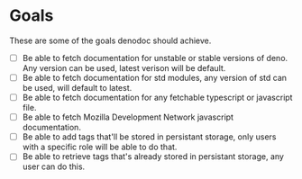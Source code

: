 # Goals

These are some of the goals denodoc should achieve.

- [ ] Be able to fetch documentation for unstable or stable versions of deno. Any version can be used, latest verison will be default.
- [ ] Be able to fetch documentation for std modules, any version of std can be used, will default to latest.
- [ ] Be able to fetch documentation for any fetchable typescript or javascript file.
- [ ] Be able to fetch Mozilla Development Network javascript documentation.
- [ ] Be able to add tags that'll be stored in persistant storage, only users with a specific role will be able to do that.
- [ ] Be able to retrieve tags that's already stored in persistant storage, any user can do this.
